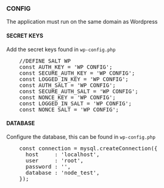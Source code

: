 ### CONFIG

The application must run on the same domain as Wordpress

#### SECRET KEYS
Add the secret keys found in <code>wp-config.php</code>
<pre>
	//DEFINE SALT WP
	const AUTH_KEY = 'WP CONFIG';
	const SECURE_AUTH_KEY = 'WP CONFIG';
	const LOGGED_IN_KEY = 'WP CONFIG';
	const AUTH_SALT = 'WP CONFIG';
	const SECURE_AUTH_SALT = 'WP CONFIG';
	const NONCE_KEY = 'WP CONFIG';
	const LOGGED_IN_SALT = 'WP CONFIG';
	const NONCE_SALT = 'WP CONFIG';
</pre>


#### DATABASE
Configure the database, this can be found in <code>wp-config.php</code>

<pre>
	const connection = mysql.createConnection({
	  host     : 'localhost',
	  user     : 'root',
	  password : '',
	  database : 'node_test',
	});
</pre>